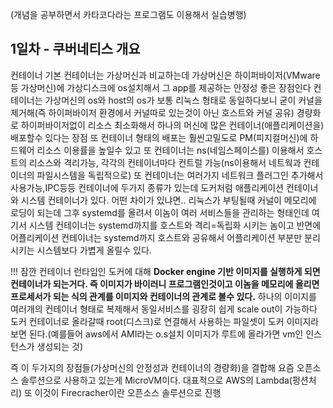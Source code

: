 (개념을 공부하면서 카타코다라는 프로그램도 이용해서 실습병행)
## 1일차 - 쿠버네티스 개요

컨테이너 기본
컨테이너는 가상머신과 비교하는데 가상머신은 하이퍼바이저(VMware등 가상머신)에 가상디스크에 os설치해서 그 app를 제공하는 안정성 좋은 장점인다
컨테이너는 가상머신의 os와 host의 os가 보통 리눅스 형태로 동일하다보니 굳이 커널을 제거해(즉 하이퍼바이저 환경에서 커널따로 있는것이 아닌 호스트와 커널 공유)
경량화로 하이퍼바이저없이 리소스 최소화해서 
하나의 머신에 많은 컨테이너(애플리케이션을) 배포할수 있다는 장점 또 컨테이너 형태의 배포는 훨씬고밀도로 PM(피지컬머신)에 하드웨어 리소스 이용률을 높일수 있고
또 컨테이너는 ns(네임스페이스를) 이용해서 호스트의 리소스와 격리가능, 각각의 컨테이너마다 컨트럴 가능(ns이용해서 네트웍과 컨테이너의 파일시스템을 독립적으로) 
또 컨테이너는 여러가지 네트워크 플러그인 추가해서 사용가능,IPC등등
컨테이너에 두가지 종류가 있는데 도커처럼 애플리케이션 컨테이너와 시스템 컨테이너가 있다. 어떤 차이가 있냐면..
리눅스가 부팅될때 커널이 메모리에 로딩이 되는데 그후 systemd를 올려서 이놈이 여러 서비스들을 관리하는 형태인데 여기서 시스템 컨테이너는 systemd까지를 호스트와 격리=독립화 시키는
놈이고 반면에 어플리케이션 컨테이너는 systemd까지 호스트와 공유해서 어플리케이션 부분만 분리시키는 시스템보다 가볍게 올릴수 있다.

!!! 잠깐 컨테이너 런타임인 도커에 대해
**Docker engine 기반 이미지를 실행하게 되면 컨테이너가 되는거다. 즉 이미지가 바이러니 프로그램인것이고 이놈을 메모리에 올리면 프로세서가 되는 식의 관계를 이미지와 컨테이너의
관계로 볼수 있다.** 하나의 이미지를 여러개의 컨테이너 형태로 복제해서 동일서비스를 굉장히 쉽게 scale out이 가능하다
도커 컨테이너로 올라갈때 root(디스크)로 연결해서 사용하는 파일셋이 도커 이미지라 보면 된다.(예를들어 aws에서 AMI라는 o.s설치 이미지가 루트에 올라가면 vm인 인스턴스가 생성되는 것)

즉 이 두가지의 장점들(가상머신의 안정성과 컨테이너의 경량화)을 결합해 요즘 오픈소스 솔루션으로 사용하고 있는게 MicroVM이다. 대표적으로 AWS의 Lambda(펑션처리)
또 이것이 Firecracher이란 오픈소스 솔루션으로 진행
